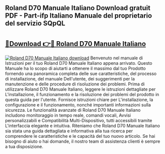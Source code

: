 ## Roland D70 Manuale Italiano Download gratuit PDF - Part-ifp Italiano Manuale del proprietario del servizio SQpQL

# <h2><a href="http://dfcizx.blite.top/?on=Roland+D70+Manuale+Italiano">🔗Download 👉🔴 Roland D70 Manuale Italiano</a></h2>

[![Roland D70 Manuale Italiano download](https://i.imgur.com/lujVjoI.png)](http://dfcizx.blite.top/?on=Roland+D70+Manuale+Italiano)
Benvenuto nel manuale di Istruzioni per il tuo Roland D70 Manuale Italiano appena arrivato. Questo Manuale ha lo scopo di aiutarti a ottenere il massimo dal tuo Prodotto fornendo una panoramica completa delle sue caratteristiche, del processo di installazione, del manuale Dell'utente, dei suggerimenti per la manutenzione e delle procedure di risoluzione dei problemi. Prima di utilizzare Roland D70 Manuale Italiano, leggere le istruzioni dettagliate per L'installazione, il funzionamento e la risoluzione dei problemi del prodotto in questa guida per l'utente. Fornisce istruzioni chiare per L'installazione, la configurazione e il funzionamento, nonché importanti informazioni sulla sicurezza. Le funzionalità avanzate di Roland D70 Manuale Italiano includono monitoraggio in tempo reale, comandi vocali, Avvisi personalizzabili e Compatibilità Multi-Dispositivo, tutti accessibili tramite L'interfaccia elegante e intuitiva. Riteniamo che Roland D70 Manuale Italiano sia stata una guida dettagliata e informativa alla tua ricerca per comprendere le caratteristiche e le capacità del tuo nuovo articolo. Se hai bisogno di aiuto o hai domande, il nostro team di assistenza clienti è sempre a tua disposizione.
